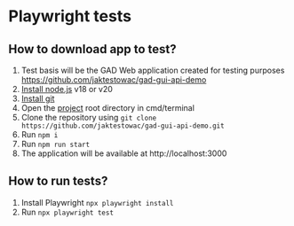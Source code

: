 # Playwright tests

## How to download app to test?

1. Test basis will be the GAD Web application created for testing purposes https://github.com/jaktestowac/gad-gui-api-demo
2. [Install node.js](https://nodejs.org/en/download/) v18 or v20
3. [Install git](https://git-scm.com/book/en/v2/Getting-Started-Installing-Git)
4. Open the [project](https://github.com/jaktestowac/gad-gui-api-demo) root directory in cmd/terminal
5. Clone the repository using `git clone https://github.com/jaktestowac/gad-gui-api-demo.git`
6. Run `npm i`
7. Run `npm run start`
8. The application will be available at http://localhost:3000

## How to run tests?
1. Install Playwright `npx playwright install`
2. Run `npx playwright test`